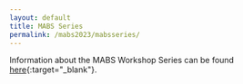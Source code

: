 ```yaml
---
layout: default
title: MABS Series
permalink: /mabs2023/mabsseries/
---
```


Information about the MABS Workshop Series can be found [here](http://www.pcs.usp.br/~mabs/){:target="_blank"}.
